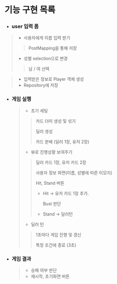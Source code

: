# 기능 구현 목록

- ### user 입력 폼

>- 사용자에게 이름 입력 받기
>
>  >PostMapping을 통해 저장
>
>- 성별 selection으로 변경
>
>  > 남 / 여 선택

>- 입력받은 정보로 Player 객체 생성
>- Repository에 저장

- ### 게임 실행

  >- 초기 세팅
  >
  >  >카드 더미 생성 및 섞기
  >  >
  >  >딜러 생성
  >  >
  >  >카드 분배 (딜러 1장, 유저 2장)
  >
  >- 뷰로 진행상황 보여주기
  >
  >  > 딜러 카드 1장, 유저 카드 2장
  >  >
  >  > 사용자 정보 화면(이름, 성별에 따른 이모지)
  >  >
  >  > Hit, Stand 버튼
  >  >
  >  > - Hit -> 유저 카드 1장 추가.
  >  >
  >  >   Bust 판단
  >  >
  >  > - Stand -> 딜러턴
  >
  >- 딜러 턴
  >
  >  >1초마다 게임 진행 및 갱신
  >  >
  >  >특정 조건에 종료 (3초)

- ### 게임 결과

  >- 승패 여부 판단
  >- 재시작, 초기화면 버튼